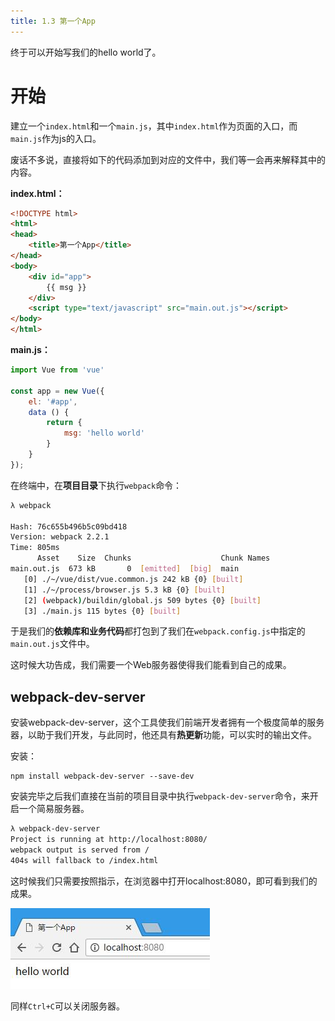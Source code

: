 ```yaml
---
title: 1.3 第一个App
---
```


终于可以开始写我们的hello world了。

# 开始

建立一个`index.html`和一个`main.js`，其中`index.html`作为页面的入口，而`main.js`作为js的入口。

废话不多说，直接将如下的代码添加到对应的文件中，我们等一会再来解释其中的内容。

**index.html：**

```HTML
<!DOCTYPE html>
<html>
<head>
    <title>第一个App</title>
</head>
<body>
    <div id="app">
        {{ msg }}
    </div>
    <script type="text/javascript" src="main.out.js"></script>
</body>
</html>
```

**main.js：**

```js
import Vue from 'vue'

const app = new Vue({
    el: '#app',
    data () {
        return {
            msg: 'hello world'
        }
    }
});
```

在终端中，在**项目目录**下执行`webpack`命令：

```bash
λ webpack

Hash: 76c655b496b5c09bd418
Version: webpack 2.2.1
Time: 805ms
      Asset    Size  Chunks                    Chunk Names
main.out.js  673 kB       0  [emitted]  [big]  main
   [0] ./~/vue/dist/vue.common.js 242 kB {0} [built]
   [1] ./~/process/browser.js 5.3 kB {0} [built]
   [2] (webpack)/buildin/global.js 509 bytes {0} [built]
   [3] ./main.js 115 bytes {0} [built]
```

于是我们的**依赖库和业务代码**都打包到了我们在`webpack.config.js`中指定的`main.out.js`文件中。

这时候大功告成，我们需要一个Web服务器使得我们能看到自己的成果。

## webpack-dev-server

安装webpack-dev-server，这个工具使我们前端开发者拥有一个极度简单的服务器，以助于我们开发，与此同时，他还具有**热更新**功能，可以实时的输出文件。

安装：

```
npm install webpack-dev-server --save-dev
```

安装完毕之后我们直接在当前的项目目录中执行`webpack-dev-server`命令，来开启一个简易服务器。

```bash
λ webpack-dev-server
Project is running at http://localhost:8080/
webpack output is served from /
404s will fallback to /index.html
```

这时候我们只需要按照指示，在浏览器中打开localhost:8080，即可看到我们的成果。

![](./assets/1_3.jpg)

同样`Ctrl+C`可以关闭服务器。

